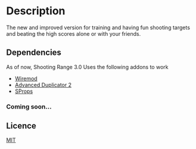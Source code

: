 # Description
The new and improved version for training and having fun shooting targets and beating the high scores alone or with your friends.

## Dependencies
As of now, Shooting Range 3.0 Uses the following addons to work<br>

* [Wiremod](https://steamcommunity.com/sharedfiles/filedetails/?id=160250458)<br>
* [Advanced Duplicator 2](https://github.com/wiremod/advdupe2)<br>
* [SProps](https://steamcommunity.com/sharedfiles/filedetails/?id=173482196)<br>

### Coming soon...

## Licence
[MIT](https://github.com/NickMBR/ShootingRange3/blob/master/LICENSE)